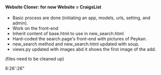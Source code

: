 #### Website Cloner: for now Website = CraigsList

- Basic process are done (initiating an app, models, urls, setting, and admin).
- Work on the front-end
- Inherit content of base.html to use in new_search.html
- Hard-coded the search page's front-end with pictures of Peykan.
- new_search method and new_search.html updated with soup.
- views.py updated with images abd it shows the first image of the add.

(files need to be cleaned up)

6:26':26"